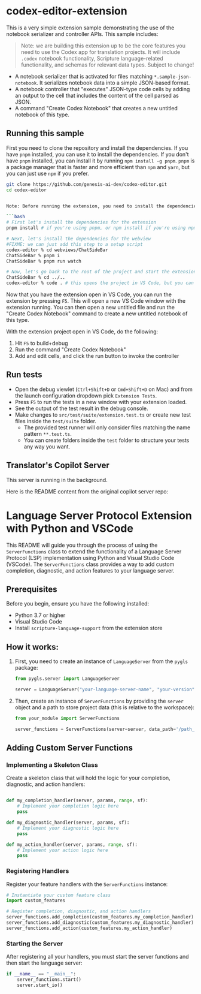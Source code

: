 # codex-editor-extension

This is a very simple extension sample demonstrating the use of the notebook serializer and controller APIs. This sample includes:

> Note: we are building this extension up to be the core features you need to use the Codex app for translation projects. It will include `.codex` notebook functionality, Scripture language-related functionality, and schemas for relevant data types. Subject to change!

-   A notebook serializer that is activated for files matching `*.sample-json-notebook`. It serializes notebook data into a simple JSON-based format.
-   A notebook controller that "executes" JSON-type code cells by adding an output to the cell that includes the content of the cell parsed as JSON.
-   A command "Create Codex Notebook" that creates a new untitled notebook of this type.

## Running this sample

First you need to clone the repository and install the dependencies. If you have `pnpm` installed, you can use it to install the dependencies. If you don't have `pnpm` installed, you can install it by running `npm install -g pnpm`. `pnpm` is a package manager that is faster and more efficient than `npm` and `yarn`, but you can just use `npm` if you prefer.

```bash
git clone https://github.com/genesis-ai-dev/codex-editor.git
cd codex-editor
```

```bash

Note: Before running the extension, you need to install the dependencies for **both** the extension itself, and any children webviews, such as the `ChatSideBar`. To do this, open a terminal and run the following command:

```bash
# First let's install the dependencies for the extension
pnpm install # if you're using pnpm, or npm install if you're using npm

# Next, let's install the dependencies for the webview 
#FIXME: we can just add this step to a setup script 
codex-editor % cd webviews/ChatSideBar
ChatSideBar % pnpm i
ChatSideBar % pnpm run watch

# Now, let's go back to the root of the project and start the extension
ChatSideBar % cd ../..
codex-editor % code . # this opens the project in VS Code, but you can also open it manually by opening VS Code and opening the extension folder you cloned
```

Now that you have the extension open in VS Code, you can run the extension by pressing `F5`. This will open a new VS Code window with the extension running. You can then open a new untitled file and run the "Create Codex Notebook" command to create a new untitled notebook of this type.

With the extension project open in VS Code, do the following:

1.  Hit `F5` to build+debug
2.  Run the command "Create Codex Notebook"
3.  Add and edit cells, and click the run button to invoke the controller

## Run tests

-   Open the debug viewlet (`Ctrl+Shift+D` or `Cmd+Shift+D` on Mac) and from the launch configuration dropdown pick `Extension Tests`.
-   Press `F5` to run the tests in a new window with your extension loaded.
-   See the output of the test result in the debug console.
-   Make changes to `src/test/suite/extension.test.ts` or create new test files inside the `test/suite` folder.
    -   The provided test runner will only consider files matching the name pattern `**.test.ts`.
    -   You can create folders inside the `test` folder to structure your tests any way you want.

## Translator's Copilot Server

This server is running in the background.

Here is the README content from the original copilot server repo:

# Language Server Protocol Extension with Python and VSCode

This README will guide you through the process of using the `ServerFunctions` class to extend the functionality of a Language Server Protocol (LSP) implementation using Python and Visual Studio Code (VSCode). The `ServerFunctions` class provides a way to add custom completion, diagnostic, and action features to your language server.

## Prerequisites

Before you begin, ensure you have the following installed:

-   Python 3.7 or higher
-   Visual Studio Code
-   Install `scripture-language-support` from the extension store

## How it works:

1. First, you need to create an instance of `LanguageServer` from the `pygls` package:

    ```python
    from pygls.server import LanguageServer

    server = LanguageServer("your-language-server-name", "your-version")
    ```

2. Then, create an instance of `ServerFunctions` by providing the `server` object and a path to store project data (this is relative to the workspace):

    ```python
    from your_module import ServerFunctions

    server_functions = ServerFunctions(server=server, data_path='/path_to_project_data')
    ```

## Adding Custom Server Functions

### Implementing a Skeleton Class

Create a skeleton class that will hold the logic for your completion, diagnostic, and action handlers:

```python

def my_completion_handler(server, params, range, sf):
    # Implement your completion logic here
    pass

def my_diagnostic_handler(server, params, sf):
    # Implement your diagnostic logic here
    pass

def my_action_handler(server, params, range, sf):
    # Implement your action logic here
    pass
```

### Registering Handlers

Register your feature handlers with the `ServerFunctions` instance:

```python
# Instantiate your custom feature class
import custom_features

# Register completion, diagnostic, and action handlers
server_functions.add_completion(custom_features.my_completion_handler)
server_functions.add_diagnostic(custom_features.my_diagnostic_handler)
server_functions.add_action(custom_features.my_action_handler)
```

### Starting the Server

After registering all your handlers, you must start the server functions and then start the language server:

```python
if __name__ == "__main__":
    server_functions.start()
    server.start_io()
```
